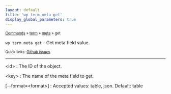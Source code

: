 ```yaml
---
layout: default
title: 'wp term meta get'
display_global_parameters: true
---
```


<small>[Commands](/commands/) &raquo; [term](/commands/term/) &raquo; [meta](/commands/term/meta/) &raquo; get</small>

`wp term meta get` - Get meta field value.

<small>Quick links: <a href="https://github.com/wp-cli/wp-cli/issues?q=is%3Aopen+label%3Acommand%3Aterm-meta-get+sort%3Aupdated-desc">Github issues</a></small>

<hr />

&lt;id&gt;
: The ID of the object.

&lt;key&gt;
: The name of the meta field to get.

[\--format=&lt;format&gt;]
: Accepted values: table, json. Default: table



